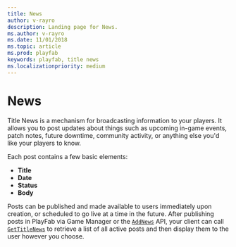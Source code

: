 ```yaml
---
title: News
author: v-rayro
description: Landing page for News.
ms.author: v-rayro
ms.date: 11/01/2018
ms.topic: article
ms.prod: playfab
keywords: playfab, title news
ms.localizationpriority: medium
---
```


# News

Title News is a mechanism for broadcasting information to your players. It allows you to post updates about things such as upcoming in-game events, patch notes, future downtime, community activity, or anything else you'd like your players to know.

Each post contains a few basic elements:

- **Title**
- **Date**
- **Status**
- **Body**

Posts can be published and made available to users immediately upon creation, or scheduled to go live at a time in the future. After publishing posts in PlayFab via Game Manager or the [`AddNews`](xref:titleid.playfabapi.com.admin.title-widedatamanagement.addnews) API, your client can call [`GetTitleNews`](xref:titleid.playfabapi.com.client.title-widedatamanagement.gettitlenews) to retrieve a list of all active posts and then display them to the user however you choose.
